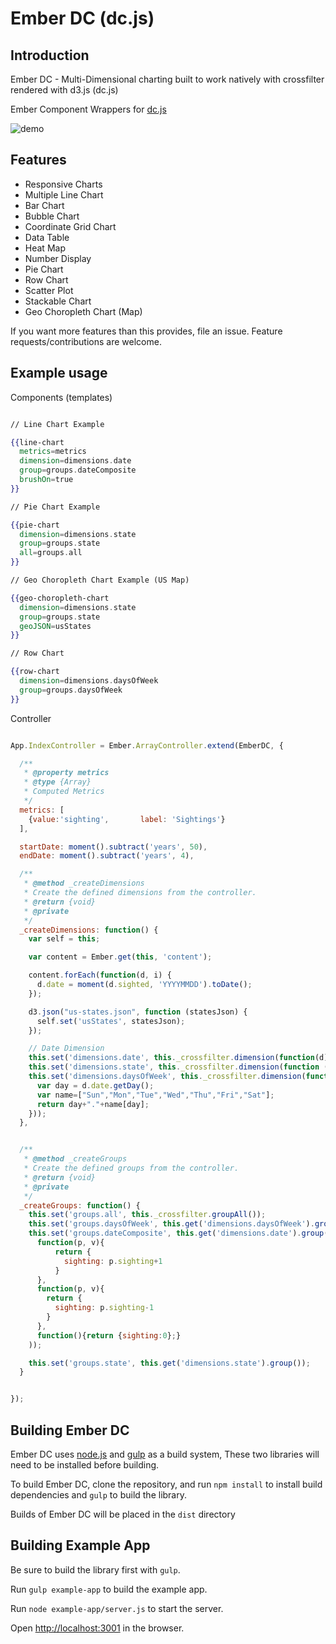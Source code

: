 # Ember DC (dc.js)

## Introduction

Ember DC - Multi-Dimensional charting built to work natively with crossfilter rendered with d3.js (dc.js)

Ember Component Wrappers for [dc.js](http://nickqizhu.github.io/dc.js/)

![demo](http://cl.ly/image/3d2T1A0a2420/Screen%20Shot%202014-02-15%20at%204.36.31%20AM.png)

## Features

- Responsive Charts
- Multiple Line Chart
- Bar Chart
- Bubble Chart
- Coordinate Grid Chart
- Data Table
- Heat Map
- Number Display
- Pie Chart
- Row Chart
- Scatter Plot
- Stackable Chart
- Geo Choropleth Chart (Map)

If you want more features than this provides, file an issue. Feature requests/contributions are welcome.

## Example usage

Components (templates)

```handlebars

// Line Chart Example

{{line-chart
  metrics=metrics
  dimension=dimensions.date
  group=groups.dateComposite
  brushOn=true
}}

// Pie Chart Example

{{pie-chart
  dimension=dimensions.state
  group=groups.state
  all=groups.all
}}

// Geo Choropleth Chart Example (US Map)

{{geo-choropleth-chart
  dimension=dimensions.state
  group=groups.state
  geoJSON=usStates
}}

// Row Chart

{{row-chart
  dimension=dimensions.daysOfWeek
  group=groups.daysOfWeek
}}

```

Controller

```javascript

App.IndexController = Ember.ArrayController.extend(EmberDC, {

  /**
   * @property metrics
   * @type {Array}
   * Computed Metrics
   */
  metrics: [
    {value:'sighting',       label: 'Sightings'}
  ],

  startDate: moment().subtract('years', 50),
  endDate: moment().subtract('years', 4),

  /**
   * @method _createDimensions
   * Create the defined dimensions from the controller.
   * @return {void}
   * @private
   */
  _createDimensions: function() {
    var self = this;

    var content = Ember.get(this, 'content');

    content.forEach(function(d, i) {
      d.date = moment(d.sighted, 'YYYYMMDD').toDate();
    });

    d3.json("us-states.json", function (statesJson) {
      self.set('usStates', statesJson);
    });

    // Date Dimension
    this.set('dimensions.date', this._crossfilter.dimension(function(d) { return d.date; }));
    this.set('dimensions.state', this._crossfilter.dimension(function (d) { return d.state; }));
    this.set('dimensions.daysOfWeek', this._crossfilter.dimension(function (d) {
      var day = d.date.getDay();
      var name=["Sun","Mon","Tue","Wed","Thu","Fri","Sat"];
      return day+"."+name[day];
    }));
  },


  /**
   * @method _createGroups
   * Create the defined groups from the controller.
   * @return {void}
   * @private
   */
  _createGroups: function() {
    this.set('groups.all', this._crossfilter.groupAll());
    this.set('groups.daysOfWeek', this.get('dimensions.daysOfWeek').group());
    this.set('groups.dateComposite', this.get('dimensions.date').group(d3.time.month).reduce(
      function(p, v){
          return {
            sighting: p.sighting+1
          }
      },
      function(p, v){
        return {
          sighting: p.sighting-1
        }
      },
      function(){return {sighting:0};}
    ));

    this.set('groups.state', this.get('dimensions.state').group());
  }


});

```


## Building Ember DC
Ember DC uses [node.js](http://nodejs.org/) and [gulp](http://gulpjs.com/) as a build system,
These two libraries will need to be installed before building.

To build Ember DC, clone the repository, and run `npm install` to install build dependencies
and `gulp` to build the library.

Builds of Ember DC will be placed in the `dist` directory


## Building Example App

Be sure to build the library first with `gulp`.

Run `gulp example-app` to build the example app.

Run `node example-app/server.js` to start the server.

Open [http://localhost:3001](http://localhost:3001) in the browser.